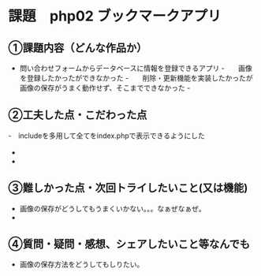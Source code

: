 # 課題　php02 ブックマークアプリ

## ①課題内容（どんな作品か）
- 問い合わせフォームからデータベースに情報を登録できるアプリ
-　　画像を登録したかったができなかった
-　　削除・更新機能を実装したかったが画像の保存がうまく動作せず、そこまでできなかった
-　　

## ②工夫した点・こだわった点
-　includeを多用して全てをindex.phpで表示できるようにした
- 　　
- 

## ③難しかった点・次回トライしたいこと(又は機能)
- 画像の保存がどうしてもうまくいかない。。。なぁぜなぁぜ。
- 

## ④質問・疑問・感想、シェアしたいこと等なんでも
- 画像の保存方法をどうしてもしりたい。
